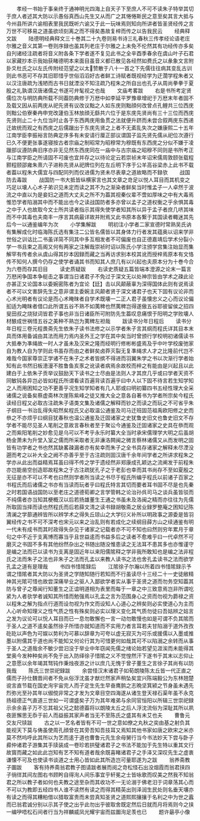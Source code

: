 <!-- { "loadSidebar": true } -->
　　孝经一书始于事亲终于通神明光四海上自天子下至庶人不可不读朱子特举其切于庶人者述其大防以示愚俗真西山先生又从而广之其惓惓斯民之意至矣其言大抵与今州县所讲六谕相表里我民既听六谕又于此一玩味焉则知向所讲者皆圣贤经传之言万世不可移易之道虽欲顷刻离之而不得矣愚故复梓而传之以告我民云
　　经典释文跋
　　陆德明经典释文三十巻其二十九卷则易书诗三礼春秋三传孝经论语老庄尔雅之音义其第一卷则序録也虽其列老庄于尔雅之上未免不伦然其有功经传亦多矣自刋诸经注疏者将音义附各条下学者遂不复见此书之全辛酉季春余在虞山叶子石君以家藏抄本示我始获睹德明本来面目虽音义都已散见各经然如费氏之以彖象文言附卦爻杜氏之以左氏传附经范望之以太赞散于八十一首之下先儒往往病其变乱古训则此书恶可不存其旧耶惜乎世俗滔滔好古者鲜工诗赋者既视经学为迂濶学程朱者又以汉注唐疏为浅陋而古书日就湮没不知注疏乃程朱之所自出也孔子从周尚拳拳于夏殷之礼孰谓汉唐诸儒之书遂可弁髦视之也哉
　　文庙考畧跋
　　右是书所考定贤儒位次与明防典所载不同葢防典修于万厯中如李延平罗豫章增祀于万厯末年者固不及载又因从前两庑从祀先贤有议改议黜之人如东庑则黜顔何改曾点孔鲤共三位西庑则黜公伯寮秦冉申党改蘧伯玉林放顔无繇共六位于是东庑先贤尚有三十三位而西庑先贤则止二十九位当时止各于东西两庑用鱼贯之法就便升跻而未尝合叙两庑东西递迁故统而观之有西庑之后儒躐出于东庑先贤之上者不无紊乱失次之嫌康熙二十五年江南学臣李振裕言防典定序多有未安请行厘正部议谓国子监先贤先儒从祀位次遵行已久不便更张事遂寝按古者宗庙之制昭常为昭穆常为穆既有东西庑之分似不嫌于凌躐部议遵防典旧序亦非无见然东西庑同在一庙中与古宗庙之昭穆不同则是书所考正与江南学臣之所请固不可废也宜并存之以待论定云若崇祯末年诏宋儒周敦颐张载程颢程颐邵雍朱熹六子进称先贤从祀牌位列在左丘明下序于公羊高谷梁赤上此书不载者葢以程朱大儒宜与四配同列而仅进儒为贤未尽表章之道故略而不録欤
　　战国防去毒跋
　　战国防一书大抵皆纵横家言也其文章之竒足以悦人耳目而其机变之巧足以壊人心术子弟识见未定而读之其不为之渐染者鲜矣当时惟孟子一人卓然于波流之中直以为是妾妇之道而大丈夫之所不为葢其视秦仪辈不啻如厚味之中有大毒焉惟恐学者陷溺其中而不能出也今之读战国防者多亦曾以孟子之道权衡之乎余惧其毒之中于人也故取今文士所共读者指示其得失使学者知其所以异于孟子者庶几哜其味而不中其毒也夫南丰一序言其病最详故并附焉又此书原本各繋于其国读者輙迷其先后今一以通鉴编年为次
　　小学集解跋
　　明初注小学者二家宣德时常熟吴氏讷有集解成化时临海陈氏选有集注二公皆名儒皆以其身体力行者发其蕴奥以诏来学非世俗之训诂比二书虽详简不同其中多互相发者不可偏废也自正德嘉靖后学术分裂小学一书且束之高阁又何有两家之注解哉崇祯时诏以陈氏小学注颁学宫集注始显而集解罕有传者余从虞山得其抄本因録而藏之当再访求别本校其讹而授梓焉原本有文恪传不知何人撰今仍存之使学者诵其书而知其人庶几有以兴起也夫原本分为十巻今合为六卷而存其旧目
　　读史质疑跋
　　右读史质疑五篇皆端本澄源之论末一篇言万厯闲争国本争梃击之事谓当日诸君子不免过于深文无以处神宗皆由学术之疎此论亦甚正又论国本以委婉密陈者为宜论【廷】击以风颠蔽辜为深得国体此则有说焉读者不可以文害辞先生之意非谓主委婉主风颠者贤于深文诸君子也天下固有议论非而心术光明者有议论是而心术晻昩者自学术既壊一二正人君子虽懐忠义之心而议论偏抝适为晻昩者借口此所谓五谷不熟不如荑稗也然荑稗岂得遂傲五谷耶彼留侯之招四叟田叔之烧狱词皆君子事也非当日诸臣所可附防先生葢叹息痛恨于阳明之学败壊人材酿成世祸惜五谷之美种不熟岂为荑稗左袒哉
　　跋读书分年日程后
　　读书分年日程三卷元程畏斋先生依朱子读书法修之以示学者朱子言其纲而程氏详其目本末具而体用备诚由其法而用力焉内圣外王之学在其中矣当时曾颁行学校明初诸儒读书大抵奉为凖绳故一时人才虽未及汉宋之隆而经明行修彬彬盛焉及乎中叶学校废弛家自为教人自为学则此书虽存而由之者鲜矣卤莽灭裂无复凖绳求人才之比隆前代岂不难哉今国家尊崇正学诸不在朱子之术者皆摈不得进而羽翼朱学之书以次渐行学者始知有此书然旧板漶漫不胜鲁鱼亥豕之讹读者病焉余故校而梓之有能由是兴起且以此建白于上依朱子贡举议鼓励天下读书之士尽由是法则人才其庶几乎或曰学者天资不同敏钝各异岂必皆如程氏所谓看读百遍背读百遍乎曰中人以下固不待言若生知学知之人而用困知之功不更善乎况生知学知者有几人耶或曰明初纂四书五经性理大全采诸儒之说备矣蔡虚斋林次崖陈紫峰之徒又推大全之意各自著书为学者所宗矣今程氏读经日程又必取古注疏朱子语类文集及诸儒之解释而钞之而读之而玩之不可省乎朱子纲目一书治乱得失昭然矣程氏又必取温公通鉴及司马迁班固范祖禹欧阳修之史而叅之不亦烦乎曰纲目犹春秋也温公通鉴及迁固诸家之史犹鲁史旧文也鲁史旧文不存学者不能尽见圣人笔削之意故言春秋者至于聚讼今通鉴及迁固诸家之史具在叅而观之而紫阳笔削之妙愈见是乌可以不考乎永乐时纂大全当时承宋儒理学大明之后虽胡杨金萧未为升堂入室之儒而所采取者无非濓洛闗闽之微言蔡林诸儒又从而发明之固皆有功学者之书也然其缺畧疎漏者亦有矣幸而朱子之全书具存诸家之解释未尽湮没遡而考之以补大全之阙不亦善乎至于古注疏则固汉唐千余年间学者之所讲求程朱之学亦从此出而益精焉耳虽曰得不传之学于遗经然非郑康成孔颖达之流阐发于前程朱亦岂能凿空创造耶故程朱之于古注疏犹孔子之于老彭也幸而其书尚存不至如夏殷之无征是亦不可以不考也曰然则学者所当读之书尽于程氏所编乎程氏以前诸子百家之书程氏而后诸儒之书亦有当读而玩者乎曰程氏特言其切而要者耳书固不尽是也先秦之时若国语战国防以至老庄之道德荀卿之言学管韩之论治孙呉司马之谈兵虽皆驳而不纯儒者亦当知其梗概汉以后若扬雄董生王通之书虽未及洛闽之精而亦往往为先儒所取固当择而读也然程氏而后若薛文清之读书録胡敬斋之居业録罗整庵之困知记陈清澜之学蔀通辨皆所以辨学术之得失丘琼山之大学衍义补所以明政事之源委是皆羽翼经传之书不可不深考也宋元以来之治乱则有若成化之续纲目薛方山之续通鉴有明一代未有成书而其时政得失杂见于诸家之记载者亦不可不知也曰然则穷年累月于章句之中不近于支离博而寡当乎且世益逺而书益多后之读者不愈难乎曰一代卓然不可磨灭之书固不多有其他纷然杂出之书随出随没惟患读之无法耳不患其多也亦惟谨守是编之法而已以读书为支离是固近年以来阳儒隂释之学非我所敢知也是编之法非程氏之法而朱子之法也非朱子之法而孔孟以来教人读书之法也舍孔孟读书之法而欲学孔孟之道有是理哉
　　书四书惜隂録后
　　江隂徐子尔瀚以所着四书惜隂録示予谓之惜隂者其大防以为圣贤之学随知随行若知而不行虽读尽十三经二十一史徒敝精神其光隂可惜也故尝深痛举业之驱人入鄙欲学者实从事于圣贤之道而勿务空知葢其防与曾子之尊闻行知董生之正谊明道相为表里而每于一章之中三致意焉岂非所谓吃紧为人者欤学者诚知其所惜而勉强焉以孔孟之言为范围身心之资而勿视为爵禄之资以程朱之解为指点行道而设勿视为作文而设知人心道心之辨矣则必实使道心为主而人心听命知理义之性气质之性有殊矣则必实以理义变化其气质勿徒曰吾姑辨之姑言之发为议论可以恱人耳目而已一息勿敢懈也一言一动勿敢慢也如是可谓不负其隂而于圣人之道不逺矣虽然徐子所惜亦就知道而不实用力者言耳若夫甘陷溺于道外孜孜矻矻以声色为可娱以势利为可慕以辞章为可夸以虚无寂灭为可乐或援儒以入墨或推墨以附儒其于道也尚不能知又何论行其为可惜更何如哉其可不以陷溺之余转而从事于圣人之道哉余不敏少尝汨没于举业中年窃闻先儒之绪论始若望见涯涘而未能得其堂奥今发种种矣尚不免于出入防绎徐子惜隂之义不觉惶然汗下遂书于其末以志仰止之意愿以余年竭其驽钝作秉烛夜游之计以庶几无愧于曾子董生之言徐子其尚有以防我哉
　　陈氏三世崇祀録跋
　　余尝怪汉末诸君子如荀朗陵陈太丘皆一代正直之儒而子孙仕魏晋间者不免从俗浮沈虽才猷烂然家声稍坠矣宜兴陈端毅公为东林翘楚谠言直节载在国史洵宇宙完人而子定生先生早奋鹰鹯之志晩坚箕颍之节身虽未遇先烈弥光至孙其年以俶傥非常之才发为文章目空四海遂从诸生登天禄石渠年虽不永克扬祖德正气直道三世如一可谓盛矣子万为其年难弟与余同官恒阳以所辑三世崇祀録示余余喜子万不忘其祖父兄之懿德葢将以朗陵太丘之后人浮沈流俗为深耻其所以夙夜匪懈思无忝于前人而益振其家声者当无不至陈氏之盛其有未艾也夫
　　曹鲁元交友尺牍跋
　　古之以一艺名者皆有不可一世之意如僚之丸秋之奕由基之射负其能视天下莫与俦虽使周孔顔曾在其旁吾知吾技耳又焉知其他书家如唐之欧宋之米亦莫不然呜呼此其所以为艺而逺于道也曹鲁元先生余母舅行当今书法妙天下尝与卧子彛仲诸君子游集其手牍装成一卷珍若拱璧诸君子之书法不能加于先生特以重其文行故寳而藏之如此此岂知有艺不知有道者哉余既喜睹诸君子之手泽又深叹先生之虚衷谦懐不可及也使读书谈道之士用心皆如此其所造岂可量耶遂为之跋
　　翁养斋教子圗跋
　　客有持养斋翁君教子图请跋者展而阅之竒松怪石出没烟霞而翁君挟四子徜徉其间左图右书顾盻自得洵人间乐事宜乎轩冕之士皆咏歌而叹美之然我不知翁君之所以教子者如何也夫教之途至杂而其收功不一无论溺于佛老汨于词章荡其心而不可以为教即五经四书人谁不读然有读之而得其精英出则泽润生民处则名垂天壤亦有读之而得其糟粕借以猎取富贵而未尝真知圣贤之道熙熙攘攘于名利之中为世之蠧而已翁君诚分别以示其子使之出乎此勿出乎彼取舍既定然后日就而月将焉则今之挟一编吚唔松石间者行当为祥麟威凤光耀宇宙而兹圗洵足羡也已
　　题许朂亭小像
